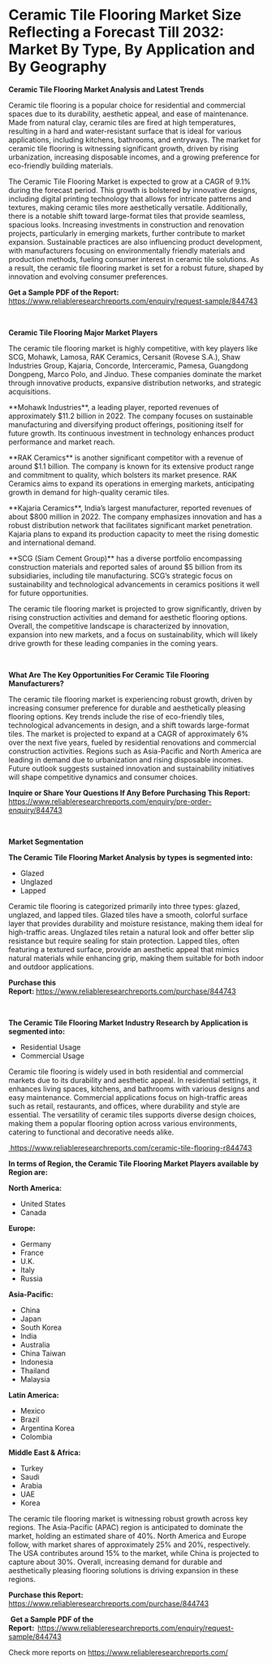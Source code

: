 <p><h1>Ceramic Tile Flooring Market Size Reflecting a Forecast Till 2032: Market By Type, By Application and By Geography</h1></p><p><strong>Ceramic Tile Flooring Market Analysis and Latest Trends</strong></p>
<p><p>Ceramic tile flooring is a popular choice for residential and commercial spaces due to its durability, aesthetic appeal, and ease of maintenance. Made from natural clay, ceramic tiles are fired at high temperatures, resulting in a hard and water-resistant surface that is ideal for various applications, including kitchens, bathrooms, and entryways. The market for ceramic tile flooring is witnessing significant growth, driven by rising urbanization, increasing disposable incomes, and a growing preference for eco-friendly building materials.</p><p>The Ceramic Tile Flooring Market is expected to grow at a CAGR of 9.1% during the forecast period. This growth is bolstered by innovative designs, including digital printing technology that allows for intricate patterns and textures, making ceramic tiles more aesthetically versatile. Additionally, there is a notable shift toward large-format tiles that provide seamless, spacious looks. Increasing investments in construction and renovation projects, particularly in emerging markets, further contribute to market expansion. Sustainable practices are also influencing product development, with manufacturers focusing on environmentally friendly materials and production methods, fueling consumer interest in ceramic tile solutions. As a result, the ceramic tile flooring market is set for a robust future, shaped by innovation and evolving consumer preferences.</p></p>
<p><strong>Get a Sample PDF of the Report:&nbsp;</strong> <a href="https://www.reliableresearchreports.com/enquiry/request-sample/844743?utm_campaign=2221&utm_medium=2&utm_source=Github&utm_content=ia&utm_term=06022025&utm_id=ceramic-tile-flooring">https://www.reliableresearchreports.com/enquiry/request-sample/844743</a></p>
<p>&nbsp;</p>
<p><strong>Ceramic Tile Flooring Major Market Players</strong></p>
<p><p>The ceramic tile flooring market is highly competitive, with key players like SCG, Mohawk, Lamosa, RAK Ceramics, Cersanit (Rovese S.A.), Shaw Industries Group, Kajaria, Concorde, Interceramic, Pamesa, Guangdong Dongpeng, Marco Polo, and Jinduo. These companies dominate the market through innovative products, expansive distribution networks, and strategic acquisitions.</p><p>**Mohawk Industries**, a leading player, reported revenues of approximately $11.2 billion in 2022. The company focuses on sustainable manufacturing and diversifying product offerings, positioning itself for future growth. Its continuous investment in technology enhances product performance and market reach.</p><p>**RAK Ceramics** is another significant competitor with a revenue of around $1.1 billion. The company is known for its extensive product range and commitment to quality, which bolsters its market presence. RAK Ceramics aims to expand its operations in emerging markets, anticipating growth in demand for high-quality ceramic tiles.</p><p>**Kajaria Ceramics**, India’s largest manufacturer, reported revenues of about $800 million in 2022. The company emphasizes innovation and has a robust distribution network that facilitates significant market penetration. Kajaria plans to expand its production capacity to meet the rising domestic and international demand.</p><p>**SCG (Siam Cement Group)** has a diverse portfolio encompassing construction materials and reported sales of around $5 billion from its subsidiaries, including tile manufacturing. SCG’s strategic focus on sustainability and technological advancements in ceramics positions it well for future opportunities.</p><p>The ceramic tile flooring market is projected to grow significantly, driven by rising construction activities and demand for aesthetic flooring options. Overall, the competitive landscape is characterized by innovation, expansion into new markets, and a focus on sustainability, which will likely drive growth for these leading companies in the coming years.</p></p>
<p>&nbsp;</p>
<p><strong>What Are The Key Opportunities For Ceramic Tile Flooring Manufacturers?</strong></p>
<p><p>The ceramic tile flooring market is experiencing robust growth, driven by increasing consumer preference for durable and aesthetically pleasing flooring options. Key trends include the rise of eco-friendly tiles, technological advancements in design, and a shift towards large-format tiles. The market is projected to expand at a CAGR of approximately 6% over the next five years, fueled by residential renovations and commercial construction activities. Regions such as Asia-Pacific and North America are leading in demand due to urbanization and rising disposable incomes. Future outlook suggests sustained innovation and sustainability initiatives will shape competitive dynamics and consumer choices.</p></p>
<p><strong>Inquire or Share Your Questions If Any Before Purchasing This Report:</strong> <a href="https://www.reliableresearchreports.com/enquiry/pre-order-enquiry/844743?utm_campaign=2221&utm_medium=2&utm_source=Github&utm_content=ia&utm_term=06022025&utm_id=ceramic-tile-flooring">https://www.reliableresearchreports.com/enquiry/pre-order-enquiry/844743</a></p>
<p>&nbsp;</p>
<p><strong>Market Segmentation</strong></p>
<p><strong>The Ceramic Tile Flooring Market Analysis by types is segmented into:</strong></p>
<p><ul><li>Glazed</li><li>Unglazed</li><li>Lapped</li></ul></p>
<p><p>Ceramic tile flooring is categorized primarily into three types: glazed, unglazed, and lapped tiles. Glazed tiles have a smooth, colorful surface layer that provides durability and moisture resistance, making them ideal for high-traffic areas. Unglazed tiles retain a natural look and offer better slip resistance but require sealing for stain protection. Lapped tiles, often featuring a textured surface, provide an aesthetic appeal that mimics natural materials while enhancing grip, making them suitable for both indoor and outdoor applications.</p></p>
<p><strong>Purchase this Report:&nbsp;</strong><a href="https://www.reliableresearchreports.com/purchase/844743?utm_campaign=2221&utm_medium=2&utm_source=Github&utm_content=ia&utm_term=06022025&utm_id=ceramic-tile-flooring">https://www.reliableresearchreports.com/purchase/844743</a></p>
<p>&nbsp;</p>
<p><strong>The Ceramic Tile Flooring Market Industry Research by Application is segmented into:</strong></p>
<p><ul><li>Residential Usage</li><li>Commercial Usage</li></ul></p>
<p><p>Ceramic tile flooring is widely used in both residential and commercial markets due to its durability and aesthetic appeal. In residential settings, it enhances living spaces, kitchens, and bathrooms with various designs and easy maintenance. Commercial applications focus on high-traffic areas such as retail, restaurants, and offices, where durability and style are essential. The versatility of ceramic tiles supports diverse design choices, making them a popular flooring option across various environments, catering to functional and decorative needs alike.</p></p>
<p><a href="https://www.reliableresearchreports.com/ceramic-tile-flooring-r844743?utm_campaign=2221&utm_medium=2&utm_source=Github&utm_content=ia&utm_term=06022025&utm_id=ceramic-tile-flooring">&nbsp;https://www.reliableresearchreports.com/ceramic-tile-flooring-r844743</a></p>
<p><strong>In terms of Region, the Ceramic Tile Flooring Market Players available by Region are:</strong></p>
<p>
    <p> <strong> North America: </strong>
        <ul>
            <li>United States</li>
            <li>Canada</li>
        </ul>
        </p> 
    <p> <strong> Europe: </strong>
        <ul>
            <li>Germany</li>
            <li>France</li>
            <li>U.K.</li>
            <li>Italy</li>
            <li>Russia</li>
        </ul>
        </p> 
    <p> <strong> Asia-Pacific: </strong>
        <ul>
            <li>China</li>
            <li>Japan</li>
            <li>South Korea</li>
            <li>India</li>
            <li>Australia</li>
            <li>China Taiwan</li>
            <li>Indonesia</li>
            <li>Thailand</li>
            <li>Malaysia</li>
        </ul>
        </p> 
    <p> <strong> Latin America: </strong>
        <ul>
            <li>Mexico</li>
            <li>Brazil</li>
            <li>Argentina Korea</li>
            <li>Colombia</li>
        </ul>
        </p> 
    <p> <strong> Middle East & Africa: </strong>
        <ul>
            <li>Turkey</li>
            <li>Saudi</li>
            <li>Arabia</li>
            <li>UAE</li>
            <li>Korea</li>
        </ul>
    </p>
    </p>
<p><p>The ceramic tile flooring market is witnessing robust growth across key regions. The Asia-Pacific (APAC) region is anticipated to dominate the market, holding an estimated share of 40%. North America and Europe follow, with market shares of approximately 25% and 20%, respectively. The USA contributes around 15% to the market, while China is projected to capture about 30%. Overall, increasing demand for durable and aesthetically pleasing flooring solutions is driving expansion in these regions.</p></p>
<p><strong>Purchase this Report: </strong><a href="https://www.reliableresearchreports.com/purchase/844743?utm_campaign=2221&utm_medium=2&utm_source=Github&utm_content=ia&utm_term=06022025&utm_id=ceramic-tile-flooring">https://www.reliableresearchreports.com/purchase/844743</a></p>
<p>&nbsp;<strong>Get a Sample PDF of the Report:&nbsp;&nbsp;</strong><a href="https://www.reliableresearchreports.com/enquiry/request-sample/844743?utm_campaign=2221&utm_medium=2&utm_source=Github&utm_content=ia&utm_term=06022025&utm_id=ceramic-tile-flooring">https://www.reliableresearchreports.com/enquiry/request-sample/844743</a></p>
<p><strong></strong></p>
<p>Check more reports on <a href="https://www.reliableresearchreports.com/?utm_campaign=2221&utm_medium=2&utm_source=Github&utm_content=ia&utm_term=06022025&utm_id=ceramic-tile-flooring">https://www.reliableresearchreports.com/</a></p>
